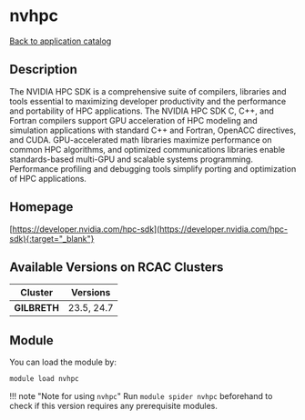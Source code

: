 # nvhpc

[Back to application catalog](../app_catalog.md)

## Description

The NVIDIA HPC SDK is a comprehensive suite of compilers, libraries and tools essential to maximizing developer productivity and the performance and portability of HPC applications. The NVIDIA HPC SDK C, C++, and Fortran compilers support GPU acceleration of HPC modeling and simulation applications with standard C++ and Fortran, OpenACC directives, and CUDA. GPU-accelerated math libraries maximize performance on common HPC algorithms, and optimized communications libraries enable standards-based multi-GPU and scalable systems programming. Performance profiling and debugging tools simplify porting and optimization of HPC applications.

## Homepage

[https://developer.nvidia.com/hpc-sdk](https://developer.nvidia.com/hpc-sdk){:target="_blank"}

## Available Versions on RCAC Clusters

|Cluster|Versions|
|---|---|
**GILBRETH**|23.5, 24.7

## Module

You can load the module by:

```bash
module load nvhpc
```

!!! note "Note for using `nvhpc`"
    Run `module spider nvhpc` beforehand to check if this version requires any prerequisite modules.
